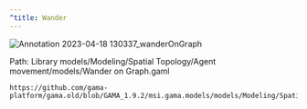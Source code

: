 ```yaml
---
^title: Wander
---
```


![Annotation 2023-04-18 130337_wanderOnGraph](https://user-images.githubusercontent.com/4437331/232952282-85a9a6af-159c-4991-893b-4a84650845d2.png)

Path: Library models/Modeling/Spatial Topology/Agent movement/models/Wander on Graph.gaml


```gaml reference
https://github.com/gama-platform/gama.old/blob/GAMA_1.9.2/msi.gama.models/models/Modeling/Spatial%20Topology/Agent%20movement/models/Wander%20on%20Graph.gaml
```
